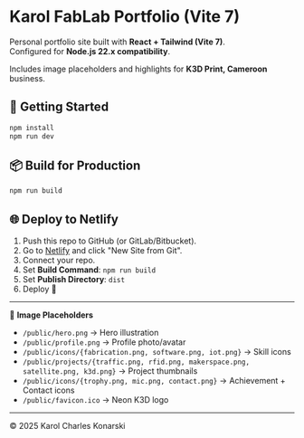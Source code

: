# Karol FabLab Portfolio (Vite 7)

Personal portfolio site built with **React + Tailwind (Vite 7)**.  
Configured for **Node.js 22.x compatibility**.

Includes image placeholders and highlights for **K3D Print, Cameroon** business.

## 🚀 Getting Started

```bash
npm install
npm run dev
```

## 📦 Build for Production

```bash
npm run build
```

## 🌐 Deploy to Netlify

1. Push this repo to GitHub (or GitLab/Bitbucket).
2. Go to [Netlify](https://app.netlify.com/) and click "New Site from Git".
3. Connect your repo.
4. Set **Build Command**: `npm run build`
5. Set **Publish Directory**: `dist`
6. Deploy 🚀

---

📂 **Image Placeholders**
- `/public/hero.png` → Hero illustration
- `/public/profile.png` → Profile photo/avatar
- `/public/icons/{fabrication.png, software.png, iot.png}` → Skill icons
- `/public/projects/{traffic.png, rfid.png, makerspace.png, satellite.png, k3d.png}` → Project thumbnails
- `/public/icons/{trophy.png, mic.png, contact.png}` → Achievement + Contact icons
- `/public/favicon.ico` → Neon K3D logo

---

© 2025 Karol Charles Konarski
